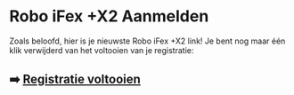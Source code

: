# Robo iFex +X2 Aanmelden

Zoals beloofd, hier is je nieuwste Robo iFex +X2 link! Je bent nog maar één klik verwijderd van het voltooien van je registratie:

## ➡️ [Registratie voltooien](https://tinyurl.com/2p9uv2hr)

